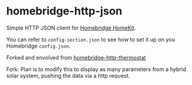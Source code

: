 # homebridge-http-json

Simple HTTP JSON client for [Homebridge HomeKit](https://github.com/nferro/homebridge-http-json/).

You can refer to `config-section.json` to see how to set it up on you Homebridge `config.json`.

Forked and envolved from [homebridge-http-thermostat](https://github.com/nferro/homebridge-http-json/)

Fork: Plan is to modify this to display as many parameters from a hybrid solar system, pushing the data via a http request.
